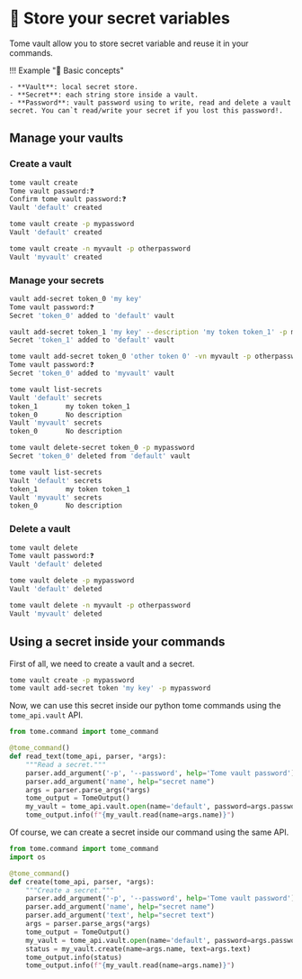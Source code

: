 # 📂 Store your secret variables

Tome vault allow you to store secret variable and reuse it in your commands.

!!! Example "📝 Basic concepts"

    - **Vault**: local secret store.
    - **Secret**: each string store inside a vault.
    - **Password**: vault password using to write, read and delete a vault secret. You can`t read/write your secret if you lost this password!.

## Manage your vaults

### Create a vault

```bash
tome vault create
Tome vault password:❓
Confirm tome vault password:❓
Vault 'default' created
```

```bash
tome vault create -p mypassword
Vault 'default' created
```

```bash
tome vault create -n myvault -p otherpassword
Vault 'myvault' created
```

### Manage your secrets

```bash
vault add-secret token_0 'my key'
Tome vault password:❓
Secret 'token_0' added to 'default' vault
```

```bash
vault add-secret token_1 'my key' --description 'my token token_1' -p mypassword
Secret 'token_1' added to 'default' vault
```

```bash
tome vault add-secret token_0 'other token 0' -vn myvault -p otherpassword
Tome vault password:❓
Secret 'token_0' added to 'myvault' vault
```

```bash
tome vault list-secrets
Vault 'default' secrets
token_1       my token token_1
token_0       No description
Vault 'myvault' secrets
token_0       No description
```

```bash
tome vault delete-secret token_0 -p mypassword
Secret 'token_0' deleted from 'default' vault
```

```bash
tome vault list-secrets
Vault 'default' secrets
token_1       my token token_1
Vault 'myvault' secrets
token_0       No description
```

### Delete a vault

```bash
tome vault delete
Tome vault password:❓
Vault 'default' deleted
```

```bash
tome vault delete -p mypassword
Vault 'default' deleted
```

```bash
tome vault delete -n myvault -p otherpassword
Vault 'myvault' deleted
```

## Using a secret inside your commands

First of all, we need to create a vault and a secret.

```bash
tome vault create -p mypassword
tome vault add-secret token 'my key' -p mypassword
```

Now, we can use this secret inside our python tome commands using the `tome_api.vault` API.

```python
from tome.command import tome_command

@tome_command()
def read_text(tome_api, parser, *args):
    """Read a secret."""
    parser.add_argument('-p', '--password', help='Tome vault password')
    parser.add_argument('name', help="secret name")
    args = parser.parse_args(*args)
    tome_output = TomeOutput()
    my_vault = tome_api.vault.open(name='default', password=args.password)
    tome_output.info(f"{my_vault.read(name=args.name)}")
```

Of course, we can create a secret inside our command using the same API.

```python
from tome.command import tome_command
import os

@tome_command()
def create(tome_api, parser, *args):
    """Create a secret."""
    parser.add_argument('-p', '--password', help='Tome vault password')
    parser.add_argument('name', help="secret name")
    parser.add_argument('text', help="secret text")
    args = parser.parse_args(*args)
    tome_output = TomeOutput()
    my_vault = tome_api.vault.open(name='default', password=args.password)
    status = my_vault.create(name=args.name, text=args.text)
    tome_output.info(status)
    tome_output.info(f"{my_vault.read(name=args.name)}")
```
